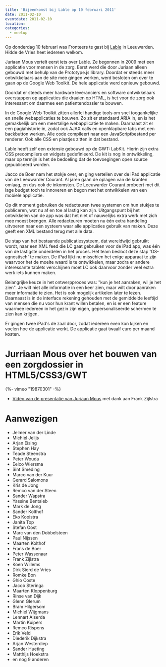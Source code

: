 ```yaml
---
title: 'Bijeenkomst bij Lable op 10 februari 2011'
date: 2011-02-10
eventdate: 2011-02-10
location:
categories:
  - meetup
---
```


Op donderdag 10 februari was Fronteers te gast bij [Lable](http://lable.org) in Leeuwarden. Hidde de Vries heet iedereen welkom.

Juriaan Mous vertelt eerst iets over Lable. Ze begonnen in 2009 met een applicatie voor mensen in de zorg. Eerst werd die door Juriaan alleen gebouwd met behulp van de Prototype.js library. Doordat er steeds meer ontwikkelaars aan de site mee gingen werken, werd besloten om over te gaan op de Google Web Toolkit. De hele applicatie werd opnieuw gebouwd.

Doordat er steeds meer hardware leveranciers en software ontwikkelaars overstappen op applicaties die draaien op HTML, is het voor de zorg ook interessant om daarmee een patientendossier te bouwen.

In de Google Web Toolkit zitten allerlei handige tools om snel toegankelijke en snelle webapplicaties te bouwen. Zo zit er standaard ARIA in, en is het gemakkelijk om een meertalige webapplicatie te maken. Daarnaast zit er een pagiahistorie in, zodat ook AJAX calls en openklapbare tabs met een backbutton werken. Alle code compileert naar een JavaScriptbestand per renderer. Ook alle CSS en plaatjes zitten in dat bestand.

Lable heeft zelf een extensie gebouwd op de GWT: LabKit. Hierin zijn extra CSS precompilers en widgets gedefinieerd. De kit is nog in ontwikkeling, maar op termijn is het de bedoeling dat de toevoegingen open source gepubliceerd worden.

Jacco de Boer nam het stokje over, en ging vertellen over de iPad applicatie van de Leeuwarder Courant. Al jaren gaan de oplagen van de kranten omlaag, en dus ook de inkomsten. De Leeuwarder Courant probeert met dit lage budget toch te innoveren en begon met het ontwikkelen van een mobiele applicatie.

Op dit moment gebruiken de redacteuren twee systemen om hun stukjes te publiceren, wat nu af en toe al lastig kan zijn. Uitgangspunt bij het ontwikkelen van de app was dat het niet of nauwelijks extra werk met zich mee moest brengen. Alle redacteuren moeten nu één extra handeling uitvoeren naar een systeem waar alle applicaties gebruik van maken. Deze geeft een XML bestand terug met alle data.

De stap van het bestaande publicatiesysteem, dat wereldwijd gebruikt wordt, naar een XML feed die LC gaat gebruiken voor de iPad app, was één van de lastigste onderdelen in het proces. Het team besloot deze stap 'OS-agnostisch' te maken. De iPad lijkt nu misschien het enige apparaat te zijn waarvoor het de moeite waard is te ontwikkelen, maar zodra er andere interessante tablets verschijnen moet LC ook daarvoor zonder veel extra werk iets kunnen maken.

Belangrijke keuze in het ontwerpproces was: "kun je het aanraken, wil je het zien". Je wilt niet alle informatie in een keer zien, maar wilt door aanraken meer informatie te zien. Het is ook mogelijk artikelen later te lezen. Daarnaast is in de interface rekening gehouden met de gemiddelde leeftijd van mensen die nu voor hun krant willen betalen, en is er een feature waarmee iedereen in het gezin zijn eigen, gepersonaliseerde schermen te zien kan krijgen.

Er gingen twee iPad's de zaal door, zodat iedereen even kon kijken en voelen hoe de applicatie werkt. De applicatie gaat twaalf euro per maand kosten.

# Jurriaan Mous over het bouwen van een zorgdossier in HTML5/CSS3/GWT

{%- vimeo "19870301" -%}

- [Video van de presentatie van Juriaan Mous](http://vimeo.com/19870301) met dank aan Frank Zijlstra

# Aanwezigen

- Jelmer van der Linde
- Michiel Jelijs
- Arjan Eising
- Stephen Hay
- Teade Steenstra
- Peter Wouda
- Eelco Wiersma
- Sint Smeding
- Marco van der Kuur
- Gerard Salomons
- Kris de Jong
- Remco van der Steen
- Sander Wapstra
- Yassine Bentaieb
- Mark de Jong
- Sander Kolthof
- Eko Kooistra
- Janita Top
- Stefan Oost
- Marc van den Dobbelsteen
- Paul Nijssen
- Maarten Kolthof
- Frans de Boer
- Peter Wassenaar
- Frank Zijlstra
- Koen Willems
- Dirk Sierd de Vries
- Romke Bon
- Ghio Coste
- Jacob Steringa
- Maarten Kloppenburg
- Rinse van Dijk
- Glenn Glerum
- Bram Hilgersom
- Michiel Wijgmans
- Lennart Alserda
- Martin Kuipers
- Remco Rispens
- Erik Veld
- Diederik Dijkstra
- Arjan Westerdiep
- Sander Hueting
- Matthijs Hoekstra
- en nog 9 anderen

